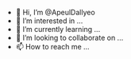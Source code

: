 - 👋 Hi, I’m @ApeulDallyeo
- 👀 I’m interested in ...
- 🌱 I’m currently learning ...
- 💞️ I’m looking to collaborate on ...
- 📫 How to reach me ...

<!---
ApeulDallyeo/ApeulDallyeo is a ✨ special ✨ repository because its `README.md` (this file) appears on your GitHub profile.
You can click the Preview link to take a look at your changes.
--->
